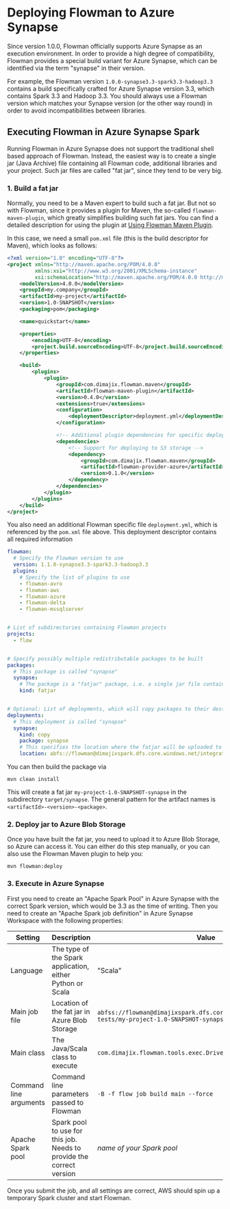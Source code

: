 # Deploying Flowman to Azure Synapse

Since version 1.0.0, Flowman officially supports Azure Synapse as an execution environment. In order
to provide a high degree of compatibility, Flowman provides a special build variant for Azure Synapse, which can be
identified via the term "synapse" in their version.

For example, the Flowman version `1.0.0-synapse3.3-spark3.3-hadoop3.3` contains a build specifically crafted for Azure
Synapse version 3.3, which contains Spark 3.3 and Hadoop 3.3. You should always use a Flowman version which matches your
Synapse version (or the other way round) in order to avoid incompatibilities between libraries.


## Executing Flowman in Azure Synapse Spark

Running Flowman in Azure Synapse does not support the traditional shell based approach of Flowman. Instead, the easiest
way is to create a single jar (Java Archive) file containing all Flowman code, additional libraries and your project.
Such jar files are called "fat jar", since they tend to be very big.

### 1. Build a fat jar

Normally, you need to be a Maven expert to build such a fat jar. But not so with Flowman, since it provides a
plugin for Maven, the so-called `flowman-maven-plugin`, which greatly simplifies building such fat jars. You can
find a detailed description for using the plugin at [Using Flowman Maven Plugin](../workflow/maven-plugin.md).

In this case, we need a small `pom.xml` file (this is the build descriptor for Maven), which looks as follows:
```xml
<?xml version="1.0" encoding="UTF-8"?>
<project xmlns="http://maven.apache.org/POM/4.0.0"
         xmlns:xsi="http://www.w3.org/2001/XMLSchema-instance"
         xsi:schemaLocation="http://maven.apache.org/POM/4.0.0 http://maven.apache.org/xsd/maven-4.0.0.xsd">
    <modelVersion>4.0.0</modelVersion>
    <groupId>my.company</groupId>
    <artifactId>my-project</artifactId>
    <version>1.0-SNAPSHOT</version>
    <packaging>pom</packaging>

    <name>quickstart</name>

    <properties>
        <encoding>UTF-8</encoding>
        <project.build.sourceEncoding>UTF-8</project.build.sourceEncoding>
    </properties>

    <build>
        <plugins>
            <plugin>
                <groupId>com.dimajix.flowman.maven</groupId>
                <artifactId>flowman-maven-plugin</artifactId>
                <version>0.4.0</version>
                <extensions>true</extensions>
                <configuration>
                    <deploymentDescriptor>deployment.yml</deploymentDescriptor>
                </configuration>

                <!-- Additional plugin dependencies for specific deployment targets -->
                <dependencies>
                    <!-- Support for deploying to S3 storage -->
                    <dependency>
                        <groupId>com.dimajix.flowman.maven</groupId>
                        <artifactId>flowman-provider-azure</artifactId>
                        <version>0.1.0</version>
                    </dependency>
                </dependencies>
            </plugin>
        </plugins>
    </build>
</project>
```
You also need an additional Flowman specific file `deployment.yml`, which is referenced by the `pom.xml` file above.
This deployment descriptor contains all required information
```yaml
flowman:
  # Specify the Flowman version to use
  version: 1.1.0-synapse3.3-spark3.3-hadoop3.3
  plugins:
    # Specify the list of plugins to use
    - flowman-avro
    - flowman-aws
    - flowman-azure
    - flowman-delta
    - flowman-mssqlserver


# List of subdirectories containing Flowman projects
projects:
  - flow


# Specify possibly multiple redistributable packages to be built
packages:
  # This package is called "synapse"
  synapse:
    # The package is a "fatjar" package, i.e. a single jar file containing both Flowman and your project
    kind: fatjar


# Optional: List of deployments, which will copy packages to their destination
deployments:
  # This deployment is called "synapse"
  synapse:
    kind: copy
    package: synapse
    # This specifies the location where the fatjar will be uploaded to in the "flowman:deploy" step
    location: abfs://flowman@dimajixspark.dfs.core.windows.net/integration-tests
```
You can then build the package via
```shell
mvn clean install
```
This will create a fat jar `my-project-1.0-SNAPSHOT-synapse` in the subdirectory `target/synapse`. The general pattern for
the artifact names is `<artifactId>-<version>-<package>`.

### 2. Deploy jar to Azure Blob Storage

Once you have built the fat jar, you need to upload it to Azure Blob Storage, so Azure can access it. You can either do this
step manually, or you can also use the Flowman Maven plugin to help you:
```shell
mvn flowman:deploy
```

### 3. Execute in Azure Synapse

First you need to create an "Apache Spark Pool" in Azure Synapse with the correct Spark version, which would be 3.3
as the time of writing. Then you need to create an "Apache Spark job definition" in Azure Synapse Workspace with the
following properties:

| Setting                | Description                                                          | Value                                                                                                     |
|------------------------|----------------------------------------------------------------------|-----------------------------------------------------------------------------------------------------------|
| Language               | The type of the Spark application, either Python or Scala            | "Scala"                                                                                                   |
| Main job file          | Location of the fat jar in Azure Blob Storage                        | `abfss://flowman@dimajixspark.dfs.core.windows.net/integration-tests/my-project-1.0-SNAPSHOT-synapse.jar` |
| Main class             | The Java/Scala class to execute                                      | `com.dimajix.flowman.tools.exec.Driver`                                                                   |
| Command line arguments | Command line parameters passed to Flowman                            | `-B -f flow job build main --force`                                                                       |
| Apache Spark pool      | Spark pool to use for this job. Needs to provide the correct version | *name of your Spark pool*                                                                                 |

Once you submit the job, and all settings are correct, AWS should spin up a temporary Spark cluster and start Flowman.
